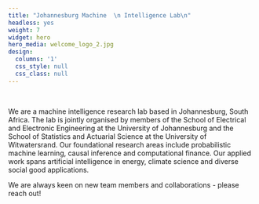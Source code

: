 ```yaml
---
title: "Johannesburg Machine  \n Intelligence Lab\n"
headless: yes
weight: 7
widget: hero
hero_media: welcome_logo_2.jpg
design:
  columns: '1'
  css_style: null
  css_class: null
---
```


<br>

We are a machine intelligence research lab based in Johannesburg, South Africa. The lab is jointly organised by members of the School of Electrical and Electronic  Engineering at the University of Johannesburg and the School of Statistics and Actuarial Science at the University of Witwatersrand. Our foundational research areas include probabilistic machine learning, causal inference and computational finance. Our applied work spans artificial intelligence in energy, climate science and diverse social good applications. 

We are always keen on new team members and collaborations - please reach out!
